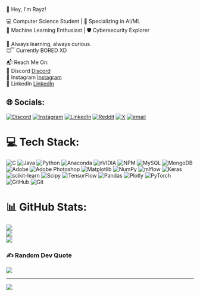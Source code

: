 👋 Hey, I'm Rayz!

💻 Computer Science Student | 🎯 Specializing in AI/ML<br/>
🤖 Machine Learning Enthusiast | 🛡 Cybersecurity Explorer<br/>

🚀 Always learning, always curious.<br/>
😴 Currently BORED XD<br/>

📬 Reach Me On:<br/>
💬 Discord [Discord](rayz4010)<br/>
📸 Instagram [Instagram](https://www.instagram.com/rayz_4010?igsh=MXdodnVyZG96bDl1MA%3D%3D&utm_source=qr)<br/>
🔗 LinkedIn [LinkedIn](https://www.linkedin.com/in/joy-palit-0207j/)<br/>
<!---
Rayz4010/Rayz4010 is a ✨ special ✨ repository because its `README.md` (this file) appears on your GitHub profile.
You can click the Preview link to take a look at your changes.
--->

## 🌐 Socials:
[![Discord](https://img.shields.io/badge/Discord-%237289DA.svg?logo=discord&logoColor=white)](https://discord.gg/rayz4010) [![Instagram](https://img.shields.io/badge/Instagram-%23E4405F.svg?logo=Instagram&logoColor=white)](https://instagram.com/rays_4010) [![LinkedIn](https://img.shields.io/badge/LinkedIn-%230077B5.svg?logo=linkedin&logoColor=white)](https://www.linkedin.com/in/joy-palit-0207j/) [![Reddit](https://img.shields.io/badge/Reddit-%23FF4500.svg?logo=Reddit&logoColor=white)](https://reddit.com/user/u/Terrible_Boat1367) [![X](https://img.shields.io/badge/X-black.svg?logo=X&logoColor=white)](https://x.com/Rayz4010) [![email](https://img.shields.io/badge/Email-D14836?logo=gmail&logoColor=white)](mailto:rayquaza4010@icloud.com) 

# 💻 Tech Stack:
![C](https://img.shields.io/badge/c-%2300599C.svg?style=for-the-badge&logo=c&logoColor=white) ![Java](https://img.shields.io/badge/java-%23ED8B00.svg?style=for-the-badge&logo=openjdk&logoColor=white) ![Python](https://img.shields.io/badge/python-3670A0?style=for-the-badge&logo=python&logoColor=ffdd54) ![Anaconda](https://img.shields.io/badge/Anaconda-%2344A833.svg?style=for-the-badge&logo=anaconda&logoColor=white) ![nVIDIA](https://img.shields.io/badge/cuda-000000.svg?style=for-the-badge&logo=nVIDIA&logoColor=green) ![NPM](https://img.shields.io/badge/NPM-%23CB3837.svg?style=for-the-badge&logo=npm&logoColor=white) ![MySQL](https://img.shields.io/badge/mysql-4479A1.svg?style=for-the-badge&logo=mysql&logoColor=white) ![MongoDB](https://img.shields.io/badge/MongoDB-%234ea94b.svg?style=for-the-badge&logo=mongodb&logoColor=white) ![Adobe](https://img.shields.io/badge/adobe-%23FF0000.svg?style=for-the-badge&logo=adobe&logoColor=white) ![Adobe Photoshop](https://img.shields.io/badge/adobe%20photoshop-%2331A8FF.svg?style=for-the-badge&logo=adobe%20photoshop&logoColor=white) ![Matplotlib](https://img.shields.io/badge/Matplotlib-%23ffffff.svg?style=for-the-badge&logo=Matplotlib&logoColor=black) ![NumPy](https://img.shields.io/badge/numpy-%23013243.svg?style=for-the-badge&logo=numpy&logoColor=white) ![mlflow](https://img.shields.io/badge/mlflow-%23d9ead3.svg?style=for-the-badge&logo=numpy&logoColor=blue) ![Keras](https://img.shields.io/badge/Keras-%23D00000.svg?style=for-the-badge&logo=Keras&logoColor=white) ![scikit-learn](https://img.shields.io/badge/scikit--learn-%23F7931E.svg?style=for-the-badge&logo=scikit-learn&logoColor=white) ![Scipy](https://img.shields.io/badge/SciPy-%230C55A5.svg?style=for-the-badge&logo=scipy&logoColor=%white) ![TensorFlow](https://img.shields.io/badge/TensorFlow-%23FF6F00.svg?style=for-the-badge&logo=TensorFlow&logoColor=white) ![Pandas](https://img.shields.io/badge/pandas-%23150458.svg?style=for-the-badge&logo=pandas&logoColor=white) ![Plotly](https://img.shields.io/badge/Plotly-%233F4F75.svg?style=for-the-badge&logo=plotly&logoColor=white) ![PyTorch](https://img.shields.io/badge/PyTorch-%23EE4C2C.svg?style=for-the-badge&logo=PyTorch&logoColor=white) ![GitHub](https://img.shields.io/badge/github-%23121011.svg?style=for-the-badge&logo=github&logoColor=white) ![Git](https://img.shields.io/badge/git-%23F05033.svg?style=for-the-badge&logo=git&logoColor=white)
# 📊 GitHub Stats:
![](https://github-readme-stats.vercel.app/api?username=Rayz4010&theme=radical&hide_border=false&include_all_commits=false&count_private=true)<br/>
![](https://nirzak-streak-stats.vercel.app/?user=Rayz4010&theme=radical&hide_border=false)<br/>
![](https://github-readme-stats.vercel.app/api/top-langs/?username=Rayz4010&theme=radical&hide_border=false&include_all_commits=false&count_private=true&layout=compact)

### ✍️ Random Dev Quote
![](https://quotes-github-readme.vercel.app/api?type=vetical&theme=gruvbox)

---
[![](https://visitcount.itsvg.in/api?id=Rayz4010&icon=1&color=0)](https://visitcount.itsvg.in)
